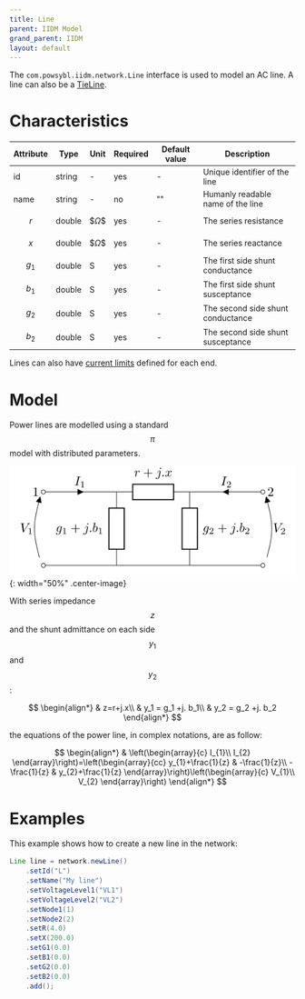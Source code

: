 ```yaml
---
title: Line
parent: IIDM Model
grand_parent: IIDM
layout: default
---
```


The `com.powsybl.iidm.network.Line` interface is used to model an AC line. A line can also be a [TieLine](tieLine.md).

# Characteristics

| Attribute | Type | Unit | Required | Default value | Description |
| --------- | ---- | ---- | -------- | ------------- | ----------- |
| id | string | - | yes | - | Unique identifier of the line|
| name | string | - | no | "" | Humanly readable name of the line|
| $$r$$ | double | $$\Omega\$$ | yes | - | The series resistance |
| $$x$$ | double | $$\Omega\$$ | yes | - | The series reactance |
| $$g_1$$ | double | S | yes | - | The first side shunt conductance |
| $$b_1$$ | double | S | yes | - | The first side shunt susceptance |
| $$g_2$$ | double | S | yes | - | The second side shunt conductance |
| $$b_2$$ | double | S | yes | - | The second side shunt susceptance |

Lines can also have [current limits](currentLimits.md) defined for each end.

# Model
Power lines are modelled using a standard $$\pi$$ model with distributed parameters.

![Power line model](./images/line-model.svg){: width="50%" .center-image}

With series impedance $$z$$ and the shunt admittance on each side $$y_1$$ and $$y_2$$:

$$
\begin{align*}
    & z=r+j.x\\
    & y_1 = g_1 +j. b_1\\
    & y_2 = g_2 +j. b_2
\end{align*}
$$

the equations of the power line, in complex notations, are as follow:

$$
\begin{align*}
    & \left(\begin{array}{c}
    I_{1}\\
    I_{2}
    \end{array}\right)=\left(\begin{array}{cc}
    y_{1}+\frac{1}{z} & -\frac{1}{z}\\
    -\frac{1}{z} & y_{2}+\frac{1}{z}
    \end{array}\right)\left(\begin{array}{c}
    V_{1}\\
    V_{2}
    \end{array}\right)
\end{align*}
$$

# Examples
This example shows how to create a new line in the network:
```java
Line line = network.newLine()
    .setId("L")
    .setName("My line")
    .setVoltageLevel1("VL1")
    .setVoltageLevel2("VL2")
    .setNode1(1)
    .setNode2(2)
    .setR(4.0)
    .setX(200.0)
    .setG1(0.0)
    .setB1(0.0)
    .setG2(0.0)
    .setB2(0.0)
    .add();
```
